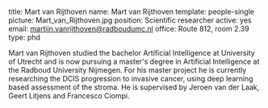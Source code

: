 title: Mart van Rijthoven
name: Mart van Rijthoven
template: people-single
picture: Mart_van_Rijthoven.jpg
position: Scientific researcher
active: yes
email: martijn.vanrijthoven@radboudumc.nl
office: Route 812, room 2.39
type: phd

Mart van Rijthoven studied the bachelor Artificial Intelligence at University of Utrecht and is now pursuing a master's degree in Artificial Intelligence at the Radboud University Nijmegen. For his master project he is currently researching the DCIS progression to invasive cancer, using deep learning based assessment of the stroma. He is supervised by Jeroen van der Laak, Geert Litjens and Francesco Ciompi.
